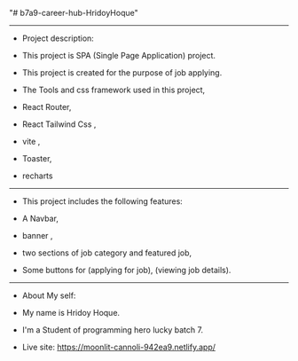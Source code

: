 "# b7a9-career-hub-HridoyHoque" 

---------------------
* Project description: 

* This project is SPA (Single Page Application) project.
* This project is created for the purpose of job applying.
* The Tools and css framework used in this project,
* React Router,
* React Tailwind Css ,
* vite ,
* Toaster, 
* recharts

-----------------------------------------------
* This project includes the following features:

* A Navbar, 
* banner , 
* two sections of job category and featured job,
* Some buttons for (applying for job), (viewing job details).

-----------------
* About My self:

* My name is Hridoy Hoque.
* I'm a Student of programming hero lucky batch 7.

* Live site: https://moonlit-cannoli-942ea9.netlify.app/